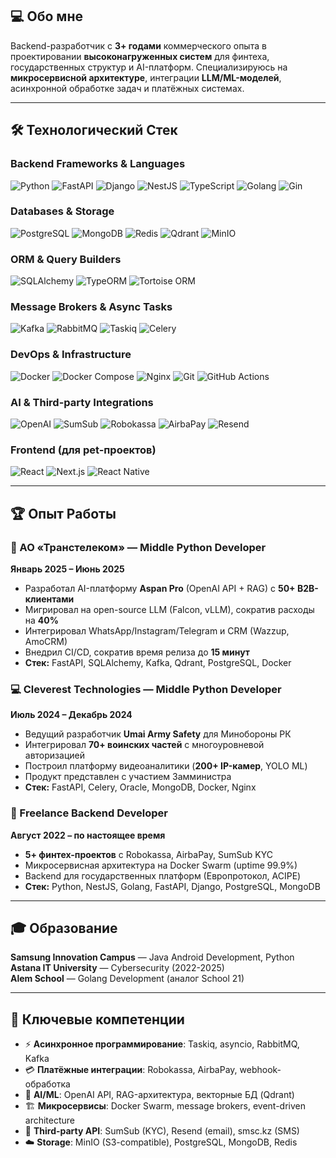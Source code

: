 ## 💻 Обо мне

Backend-разработчик с **3+ годами** коммерческого опыта в проектировании **высоконагруженных систем** для финтеха, государственных структур и AI-платформ. Специализируюсь на **микросервисной архитектуре**, интеграции **LLM/ML-моделей**, асинхронной обработке задач и платёжных системах.

---

## 🛠️ Технологический Стек

### Backend Frameworks & Languages
![Python](https://img.shields.io/badge/Python-3776AB?style=for-the-badge&logo=python&logoColor=white)
![FastAPI](https://img.shields.io/badge/FastAPI-009688?style=for-the-badge&logo=fastapi&logoColor=white)
![Django](https://img.shields.io/badge/Django-092E20?style=for-the-badge&logo=django&logoColor=white)
![NestJS](https://img.shields.io/badge/NestJS-E0234E?style=for-the-badge&logo=nestjs&logoColor=white)
![TypeScript](https://img.shields.io/badge/TypeScript-3178C6?style=for-the-badge&logo=typescript&logoColor=white)
![Golang](https://img.shields.io/badge/Go-00ADD8?style=for-the-badge&logo=go&logoColor=white)
![Gin](https://img.shields.io/badge/Gin-00ADD8?style=for-the-badge&logo=go&logoColor=white)

### Databases & Storage
![PostgreSQL](https://img.shields.io/badge/PostgreSQL-4169E1?style=for-the-badge&logo=postgresql&logoColor=white)
![MongoDB](https://img.shields.io/badge/MongoDB-47A248?style=for-the-badge&logo=mongodb&logoColor=white)
![Redis](https://img.shields.io/badge/Redis-DC382D?style=for-the-badge&logo=redis&logoColor=white)
![Qdrant](https://img.shields.io/badge/Qdrant-DC244C?style=for-the-badge&logoColor=white)
![MinIO](https://img.shields.io/badge/MinIO-C72E49?style=for-the-badge&logo=minio&logoColor=white)

### ORM & Query Builders
![SQLAlchemy](https://img.shields.io/badge/SQLAlchemy-D71F00?style=for-the-badge&logo=python&logoColor=white)
![TypeORM](https://img.shields.io/badge/TypeORM-FE0803?style=for-the-badge&logo=typeorm&logoColor=white)
![Tortoise ORM](https://img.shields.io/badge/Tortoise_ORM-3776AB?style=for-the-badge&logo=python&logoColor=white)

### Message Brokers & Async Tasks
![Kafka](https://img.shields.io/badge/Apache_Kafka-231F20?style=for-the-badge&logo=apache-kafka&logoColor=white)
![RabbitMQ](https://img.shields.io/badge/RabbitMQ-FF6600?style=for-the-badge&logo=rabbitmq&logoColor=white)
![Taskiq](https://img.shields.io/badge/Taskiq-3776AB?style=for-the-badge&logo=python&logoColor=white)
![Celery](https://img.shields.io/badge/Celery-37814A?style=for-the-badge&logo=celery&logoColor=white)

### DevOps & Infrastructure
![Docker](https://img.shields.io/badge/Docker-2496ED?style=for-the-badge&logo=docker&logoColor=white)
![Docker Compose](https://img.shields.io/badge/Docker_Compose-2496ED?style=for-the-badge&logo=docker&logoColor=white)
![Nginx](https://img.shields.io/badge/Nginx-009639?style=for-the-badge&logo=nginx&logoColor=white)
![Git](https://img.shields.io/badge/Git-F05032?style=for-the-badge&logo=git&logoColor=white)
![GitHub Actions](https://img.shields.io/badge/GitHub_Actions-2088FF?style=for-the-badge&logo=github-actions&logoColor=white)

### AI & Third-party Integrations
![OpenAI](https://img.shields.io/badge/OpenAI-412991?style=for-the-badge&logo=openai&logoColor=white)
![SumSub](https://img.shields.io/badge/SumSub-4285F4?style=for-the-badge&logoColor=white)
![Robokassa](https://img.shields.io/badge/Robokassa-FF6B00?style=for-the-badge&logoColor=white)
![AirbaPay](https://img.shields.io/badge/AirbaPay-00A859?style=for-the-badge&logoColor=white)
![Resend](https://img.shields.io/badge/Resend-000000?style=for-the-badge&logo=resend&logoColor=white)

### Frontend (для pet-проектов)
![React](https://img.shields.io/badge/React-61DAFB?style=for-the-badge&logo=react&logoColor=black)
![Next.js](https://img.shields.io/badge/Next.js-000000?style=for-the-badge&logo=nextdotjs&logoColor=white)
![React Native](https://img.shields.io/badge/React_Native-61DAFB?style=for-the-badge&logo=react&logoColor=black)

---

## 🏆 Опыт Работы

### 🏢 АО «Транстелеком» — Middle Python Developer
**Январь 2025 – Июнь 2025**
- Разработал AI-платформу **Aspan Pro** (OpenAI API + RAG) с **50+ B2B-клиентами**
- Мигрировал на open-source LLM (Falcon, vLLM), сократив расходы на **40%**
- Интегрировал WhatsApp/Instagram/Telegram и CRM (Wazzup, AmoCRM)
- Внедрил CI/CD, сократив время релиза до **15 минут**
- **Стек:** FastAPI, SQLAlchemy, Kafka, Qdrant, PostgreSQL, Docker

### 💻 Cleverest Technologies — Middle Python Developer
**Июль 2024 – Декабрь 2024**
- Ведущий разработчик **Umai Army Safety** для Минобороны РК
- Интегрировал **70+ воинских частей** с многоуровневой авторизацией
- Построил платформу видеоаналитики (**200+ IP-камер**, YOLO ML)
- Продукт представлен с участием Замминистра
- **Стек:** FastAPI, Celery, Oracle, MongoDB, Docker, Nginx

### 🎨 Freelance Backend Developer
**Август 2022 – по настоящее время**
- **5+ финтех-проектов** с Robokassa, AirbaPay, SumSub KYC
- Микросервисная архитектура на Docker Swarm (uptime 99.9%)
- Backend для государственных платформ (Европротокол, ACIPE)
- **Стек:** Python, NestJS, Golang, FastAPI, Django, PostgreSQL, MongoDB

---

## 🎓 Образование
**Samsung Innovation Campus** — Java Android Development, Python
**Astana IT University** — Cybersecurity (2022-2025)  
**Alem School** — Golang Development (аналог School 21)  

---

## 🌟 Ключевые компетенции

- ⚡ **Асинхронное программирование**: Taskiq, asyncio, RabbitMQ, Kafka
- 💳 **Платёжные интеграции**: Robokassa, AirbaPay, webhook-обработка
- 🤖 **AI/ML**: OpenAI API, RAG-архитектура, векторные БД (Qdrant)
- 🏗️ **Микросервисы**: Docker Swarm, message brokers, event-driven architecture
- 📧 **Third-party API**: SumSub (KYC), Resend (email), smsc.kz (SMS)
- ☁️ **Storage**: MinIO (S3-compatible), PostgreSQL, MongoDB, Redis


